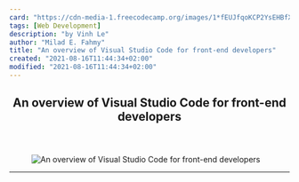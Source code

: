 ```yaml
---
card: "https://cdn-media-1.freecodecamp.org/images/1*fEUJfqoKCP2YsEHBfXUVBw.jpeg"
tags: [Web Development]
description: "by Vinh Le"
author: "Milad E. Fahmy"
title: "An overview of Visual Studio Code for front-end developers"
created: "2021-08-16T11:44:34+02:00"
modified: "2021-08-16T11:44:34+02:00"
---
```

<div class="site-wrapper">
<main id="site-main" class="site-main outer">
<div class="inner">
<article class="post-full post tag-web-development tag-front-end-development tag-tech tag-programming tag-technology ">
<header class="post-full-header">
<h1 class="post-full-title">An overview of Visual Studio Code for front-end developers</h1>
</header>
<figure class="post-full-image">
<picture>
<source media="(max-width: 700px)" sizes="1px" srcset="data:image/gif;base64,R0lGODlhAQABAIAAAAAAAP///yH5BAEAAAAALAAAAAABAAEAAAIBRAA7 1w">
<source media="(min-width: 701px)" sizes="(max-width: 800px) 400px,
(max-width: 1170px) 700px,
1400px" srcset="https://cdn-media-1.freecodecamp.org/images/1*fEUJfqoKCP2YsEHBfXUVBw.jpeg 300w,
https://cdn-media-1.freecodecamp.org/images/1*fEUJfqoKCP2YsEHBfXUVBw.jpeg 600w,
https://cdn-media-1.freecodecamp.org/images/1*fEUJfqoKCP2YsEHBfXUVBw.jpeg 1000w,
https://cdn-media-1.freecodecamp.org/images/1*fEUJfqoKCP2YsEHBfXUVBw.jpeg 2000w">
<img onerror="this.style.display='none'" src="https://cdn-media-1.freecodecamp.org/images/1*fEUJfqoKCP2YsEHBfXUVBw.jpeg" alt="An overview of Visual Studio Code for front-end developers">
</picture>
</figure>
<section class="post-full-content">
<div class="post-content medium-migrated-article">
</div>
<hr>
</section>
</article>
</div>
</main>
</div>
<!-- Google Tag Manager (noscript) -->
<!-- End Google Tag Manager (noscript) -->
